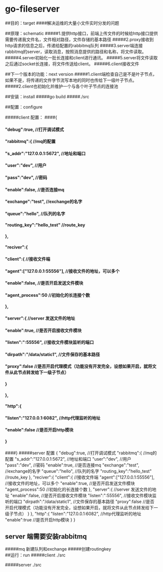 # go-fileserver
##目的：target
####解决运维的大量小文件实时分发的问题
      
##原理：schematic 
#####1.提供http接口，前端上传文件的时候给http接口提供需要传递我文件名，文件相对路径，文件存储的基本路径
#####2.proxy接收到http请求的信息之后，传递给配置的rabbitmq队列
#####3.server端连接rabbitmq的server，读取消息，按照消息提供的路径和名称，将文件读取。
#####4.server初始化一批长连接和client进行通讯。
#####5.server将文件读取之后通过socket长连接，将文件传送给client。
#####6.client接收文件

    
##下一个版本的功能：next version
#####1.client端检查自己是不是叶子节点，如果不是，将传递的文件字节流写本地的同时也传给下一级叶子节点。
#####2.client也初始化并维护一个与各个叶子节点的连接池
    
##安装：install 
#####go build 
#####./src 
    
##配置：configure

#####client 配置：
####{
#### "debug":true,     //打开调试模式
#### "rabbitmq":{     //mq的配置
####   "s_addr":"127.0.0.1:5672",  //地址和端口
####   "user":"dev",  //用户
####   "pass":"dev",  //密码
####   "enable":false,  //是否连接mq
####   "exchange":"test", //exchange的名字
####   "queue":"hello",  //队列的名字
####   "routing_key":"hello_test" //route_key
#### },
#### "reciver":{
####   "client":{  //接收文件端
####     "agent":["127.0.0.1:55556"],  //接收文件的地址，可以多个
####     "enable":false,                //是否开启发送文件模块
####     "agent_process":50            //初始化的长连接个数
####   },
####   "server":{                      //server 发送文件的地址
####     "enable":true,              //是否开启接收文件模块
####     "listen":":55556",           //接收文件模块监听的端口
####     "dirpath":"/data/static1",   //文件保存的基本路径
####     "proxy":false               //是否开启代理模式（功能没有开发完全，设想如果开启，就将文件从此节点转发给下一级子节点）
####   }
#### },
#### "http":{
####   "listen":"127.0.0.1:6082", //http代理监听的地址
####   "enable":false              //是否开启http模块
#### }
####}
#####server 配置
{
 "debug":true,     //打开调试模式
 "rabbitmq":{     //mq的配置
  "s_addr":"127.0.0.1:5672",  //地址和端口
  "user":"dev",  //用户
  "pass":"dev",  //密码
  "enable":true,  //是否连接mq
  "exchange":"test", //exchange的名字
  "queue":"hello",  //队列的名字
  "routing_key":"hello_test" //route_key
 },
 "reciver":{
  "client":{  //接收文件端
   "agent":["127.0.0.1:55556"],  //接收文件的地址，可以多个
   "enable":true,                //是否开启发送文件模块
   "agent_process":50            //初始化的长连接个数
  },
  "server":{                      //server 发送文件的地址
   "enable":false,              //是否开启接收文件模块
   "listen":":55556",           //接收文件模块监听的端口
   "dirpath":"/data/static1",   //文件保存的基本路径
   "proxy":false    //是否开启代理模式（功能没有开发完全，设想如果开启，就将文件从此节点转发给下一级子节点）
  }
 },
 "http":{
  "listen":"127.0.0.1:6082", //http代理监听的地址
  "enable":true              //是否开启http模块
 }
}
## server 端需要安装rabbitmq
#####mq 新建队列和exchange
#####创建routingkey  
##运行：run
#####client ./src
 
#####server ./src
    
    
